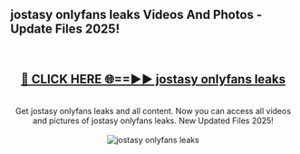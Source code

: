 <h2>jostasy onlyfans leaks Videos And Photos - Update Files 2025!</h2>
<br>
<div align="center">
<h2><a href="https://top-ai-tools.click/QrbHav" rel="nofollow">🔴 CLICK HERE 🌐==►► jostasy onlyfans leaks</a></h2>
<br>
Get jostasy onlyfans leaks and all content. Now you can access all videos and pictures of jostasy onlyfans leaks. New Updated Files 2025!
<br>
<br>
<a href="https://top-ai-tools.click/QrbHav" rel="nofollow" data-target="animated-image.originalLink"><img src="https://i.ibb.co.com/WyWwxjT/player-gif2.gif" alt="jostasy onlyfans leaks" style="max-width: 100%; display: inline-block;" data-target="animated-image.originalImage"></a>
</div>
<br>